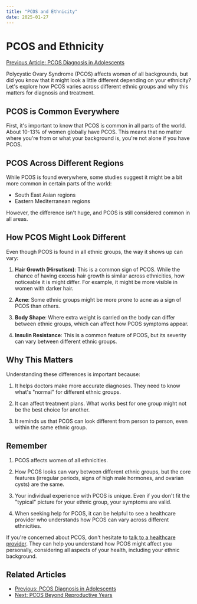 ```yaml
---
title: "PCOS and Ethnicity"
date: 2025-01-27
---
```


# PCOS and Ethnicity

[Previous Article: PCOS Diagnosis in Adolescents](../pcos-diagnosis-adolescents)

Polycystic Ovary Syndrome (PCOS) affects women of all backgrounds, but did you know that it might look a little different depending on your ethnicity? Let's explore how PCOS varies across different ethnic groups and why this matters for diagnosis and treatment.

## PCOS is Common Everywhere

First, it's important to know that PCOS is common in all parts of the world. About 10-13% of women globally have PCOS. This means that no matter where you're from or what your background is, you're not alone if you have PCOS.

## PCOS Across Different Regions

While PCOS is found everywhere, some studies suggest it might be a bit more common in certain parts of the world:

- South East Asian regions
- Eastern Mediterranean regions

However, the difference isn't huge, and PCOS is still considered common in all areas.

## How PCOS Might Look Different

Even though PCOS is found in all ethnic groups, the way it shows up can vary:

1. **Hair Growth (Hirsutism)**: This is a common sign of PCOS. While the chance of having excess hair growth is similar across ethnicities, how noticeable it is might differ. For example, it might be more visible in women with darker hair.

2. **Acne**: Some ethnic groups might be more prone to acne as a sign of PCOS than others.

3. **Body Shape**: Where extra weight is carried on the body can differ between ethnic groups, which can affect how PCOS symptoms appear.

4. **Insulin Resistance**: This is a common feature of PCOS, but its severity can vary between different ethnic groups.

## Why This Matters

Understanding these differences is important because:

1. It helps doctors make more accurate diagnoses. They need to know what's "normal" for different ethnic groups.

2. It can affect treatment plans. What works best for one group might not be the best choice for another.

3. It reminds us that PCOS can look different from person to person, even within the same ethnic group.

## Remember

1. PCOS affects women of all ethnicities.

2. How PCOS looks can vary between different ethnic groups, but the core features (irregular periods, signs of high male hormones, and ovarian cysts) are the same.

3. Your individual experience with PCOS is unique. Even if you don't fit the "typical" picture for your ethnic group, your symptoms are valid.

4. When seeking help for PCOS, it can be helpful to see a healthcare provider who understands how PCOS can vary across different ethnicities.

If you're concerned about PCOS, don't hesitate to [talk to a healthcare provider](../consult-provider). They can help you understand how PCOS might affect you personally, considering all aspects of your health, including your ethnic background.

## Related Articles

- [Previous: PCOS Diagnosis in Adolescents](../pcos-diagnosis-adolescents)
- [Next: PCOS Beyond Reproductive Years](../pcos-beyond-reproductive-years)
